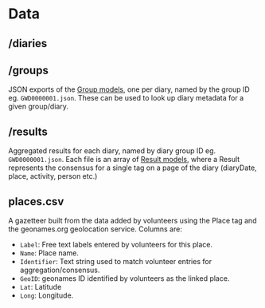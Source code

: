 # Data

## /diaries

## /groups

JSON exports of the [Group models](https://github.com/zooniverse/wd3/blob/master/app/models/group.rb), one per diary, named by the group ID eg. `GWD0000001.json`. These can be used to look up diary metadata for a given group/diary.

## /results

Aggregated results for each diary, named by diary group ID eg. `GWD0000001.json`. Each file is an array of [Result models](https://github.com/zooniverse/wd3/blob/master/app/models/result.rb), where a Result represents the consensus for a single tag on a page of the diary (diaryDate, place, activity, person etc.)

## places.csv

A gazetteer built from the data added by volunteers using the Place tag and the geonames.org geolocation service.
Columns are:

- `Label`: Free text labels entered by volunteers for this place.
- `Name`: Place name.
- `Identifier`: Text string used to match volunteer entries for aggregation/consensus.
- `GeoID`: geonames ID identified by volunteers as the linked place.
- `Lat`: Latitude
- `Long`: Longitude.